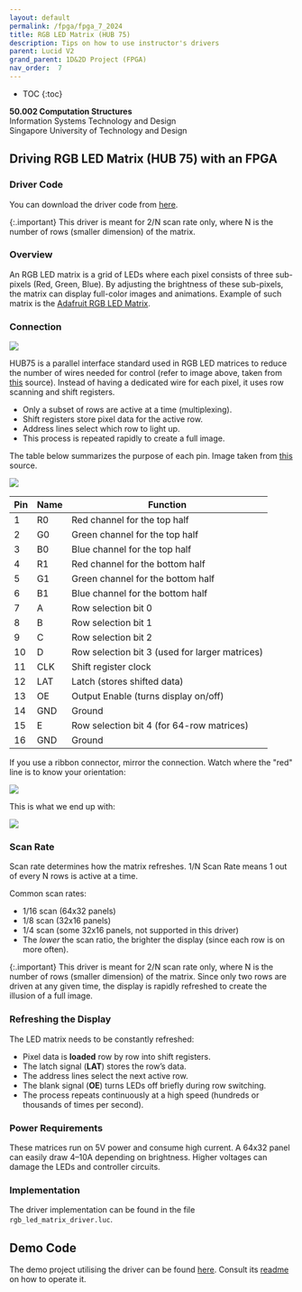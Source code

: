 ```yaml
---
layout: default
permalink: /fpga/fpga_7_2024
title: RGB LED Matrix (HUB 75) 
description: Tips on how to use instructor's drivers 
parent: Lucid V2
grand_parent: 1D&2D Project (FPGA)
nav_order:  7
---
```



* TOC
{:toc}

**50.002 Computation Structures**
<br>
Information Systems Technology and Design
<br>
Singapore University of Technology and Design

## Driving RGB LED Matrix (HUB 75) with an FPGA  

### Driver Code 

You can download the driver code from [here](https://github.com/natalieagus/rgb-led-matrix-driver-demo/blob/main/source/rgb_led_matrix_driver.luc).  

{:.important}
This driver is meant for 2/N scan rate only, where N is the number of rows (smaller dimension) of the matrix. 

### Overview
An RGB LED matrix is a grid of LEDs where each pixel consists of three sub-pixels (Red, Green, Blue). By adjusting the brightness of these sub-pixels, the matrix can display full-color images and animations. Example of such matrix is the [Adafruit RGB LED Matrix](https://www.adafruit.com/product/2279). 

### Connection
<img src="{{ site.baseurl }}//docs/FPGA/Lucid%20V2/images/fpga_7_2024/2025-03-13-17-46-37.png"  class="center_seventy"/>

HUB75 is a parallel interface standard used in RGB LED matrices to reduce the number of wires needed for control (refer to image above, taken from [this](https://learn.lushaylabs.com/led-panel-hub75/) source). Instead of having a dedicated wire for each pixel, it uses row scanning and shift registers.

* Only a subset of rows are active at a time (multiplexing).
* Shift registers store pixel data for the active row.
* Address lines select which row to light up.
* This process is repeated rapidly to create a full image.

The table below summarizes the purpose of each pin. Image taken from [this](https://learn.lushaylabs.com/led-panel-hub75/) source. 

<img src="{{ site.baseurl }}//docs/FPGA/Lucid%20V2/images/fpga_7_2024/2025-03-13-17-46-24.png"  class="center_thirty"/>

| **Pin** | **Name**  | **Function** |
|---------|----------|--------------|
| 1  | R0  | Red channel for the top half |
| 2  | G0  | Green channel for the top half |
| 3  | B0  | Blue channel for the top half |
| 4  | R1  | Red channel for the bottom half |
| 5  | G1  | Green channel for the bottom half |
| 6  | B1  | Blue channel for the bottom half |
| 7  | A  | Row selection bit 0 |
| 8  | B  | Row selection bit 1 |
| 9  | C  | Row selection bit 2 |
| 10 | D  | Row selection bit 3 (used for larger matrices) |
| 11 | CLK | Shift register clock |
| 12 | LAT | Latch (stores shifted data) |
| 13 | OE  | Output Enable (turns display on/off) |
| 14 | GND | Ground |
| 15 | E  | Row selection bit 4 (for 64-row matrices) |
| 16 | GND | Ground |

If you use a ribbon connector, mirror the connection. Watch where the "red" line is to know your orientation:

<img src="{{ site.baseurl }}//docs/FPGA/Lucid%20V2/images/fpga_7_2024/2025-03-13-17-51-40.png"  class="center_fifty"/>

This is what we end up with:

<img src="{{ site.baseurl }}//docs/FPGA/Lucid%20V2/images/fpga_7_2024/2025-03-13-17-51-55.png"  class="center_fifty"/>

### Scan Rate
Scan rate determines how the matrix refreshes. 1/N Scan Rate means 1 out of every N rows is active at a time.

Common scan rates:
* 1/16 scan (64x32 panels)
* 1/8 scan (32x16 panels)
* 1/4 scan (some 32x16 panels, not supported in this driver)
* The *lower* the scan ratio, the brighter the display (since each row is on more often).

{:.important}
This driver is meant for 2/N scan rate only, where N is the number of rows (smaller dimension) of the matrix.  Since only two rows are driven at any given time, the display is rapidly refreshed to create the illusion of a full image.


### Refreshing the Display


The LED matrix needs to be constantly refreshed:

* Pixel data is **loaded** row by row into shift registers.
* The latch signal (**LAT**) stores the row’s data.
* The address lines select the next active row.
* The blank signal (**OE**) turns LEDs off briefly during row switching.
* The process repeats continuously at a high speed (hundreds or thousands of times per second).

### Power Requirements

These matrices run on 5V power and consume high current. A 64x32 panel can easily draw 4–10A depending on brightness. Higher voltages can <span class="orange-bold">damage</span> the LEDs and controller circuits.


### Implementation

The driver implementation can be found in the file `rgb_led_matrix_driver.luc`. 

## Demo Code 

The demo project utilising the driver can be found [here](https://github.com/natalieagus/rgb-led-matrix-driver-demo).  Consult its [readme](https://github.com/natalieagus/rgb-led-matrix-driver-demo/blob/main/readme.md) on how to operate it.



